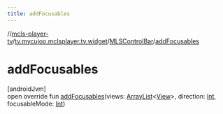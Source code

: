 ```yaml
---
title: addFocusables
---
```

//[mcls-player-tv](../../../index.html)/[tv.mycujoo.mclsplayer.tv.widget](../index.html)/[MLSControlBar](index.html)/[addFocusables](add-focusables.html)



# addFocusables



[androidJvm]\
open override fun [addFocusables](add-focusables.html)(views: [ArrayList](https://developer.android.com/reference/kotlin/java/util/ArrayList.html)&lt;[View](https://developer.android.com/reference/kotlin/android/view/View.html)&gt;, direction: [Int](https://kotlinlang.org/api/latest/jvm/stdlib/kotlin/-int/index.html), focusableMode: [Int](https://kotlinlang.org/api/latest/jvm/stdlib/kotlin/-int/index.html))




